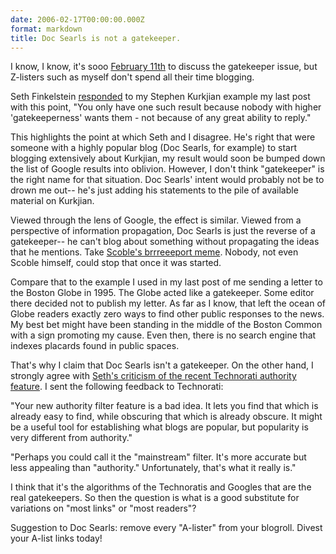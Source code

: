 ```yaml
---
date: 2006-02-17T00:00:00.000Z
format: markdown
title: Doc Searls is not a gatekeeper.
---
```


I know, I know, it's sooo <a href="http://sethf.com/infothought/blog/archives/000970.html">February 11th</a> to discuss the gatekeeper issue, but Z-listers such as myself don't spend all their time blogging.

Seth Finkelstein <a href="http://pingswept.org/2006/02/12/there-is-no-a-list/#comments">responded</a> to my Stephen Kurkjian example my last post with this point, "You only have one such result because nobody with higher 'gatekeeperness' wants them - not because of any great ability to reply."

This highlights the point at which Seth and I disagree. He's right that were someone with a highly popular blog (Doc Searls, for example) to start blogging extensively about Kurkjian, my result would soon be bumped down the list of Google results into oblivion. However, I don't think "gatekeeper" is the right name for that situation. Doc Searls' intent would probably not be to drown me out-- he's just adding his statements to the pile of available material on Kurkjian.

Viewed through the lens of Google, the effect is similar. Viewed from a perspective of information propagation, Doc Searls is just the reverse of a gatekeeper-- he can't blog about something without propagating the ideas that he mentions. Take <a href="http://scobleizer.wordpress.com/2006/02/13/blogcode-helps-you-find-blogs-similar-to/">Scoble's brrreeeport meme</a>. Nobody, not even Scoble himself, could stop that once it was started.

Compare that to the example I used in my last post of me sending a letter to the Boston Globe in 1995. The Globe acted like a gatekeeper. Some editor there decided not to publish my letter. As far as I know, that left the ocean of Globe readers exactly zero ways to find other public responses to the news. My best bet might have been standing in the middle of the Boston Common with a sign promoting my cause. Even then, there is no search engine that indexes placards found in public spaces.

That's why I claim that Doc Searls isn't a gatekeeper. On the other hand, I strongly agree with <a href="http://sethf.com/infothought/blog/archives/000972.html">Seth's criticism of the recent Technorati authority feature</a>. I sent the following feedback to Technorati:

"Your new authority filter feature is a bad idea. It lets you find that which is already easy to find, while obscuring that which is already obscure. It might be a useful tool for establishing what blogs are popular, but popularity is very different from authority."

"Perhaps you could call it the "mainstream" filter. It's more accurate but less appealing than "authority." Unfortunately, that's what it really is."

I think that it's the algorithms of the Technoratis and Googles that are the real gatekeepers. So then the question is what is a good substitute for variations on "most links" or "most readers"?

Suggestion to Doc Searls: remove every "A-lister" from your blogroll. Divest your A-list links today!
